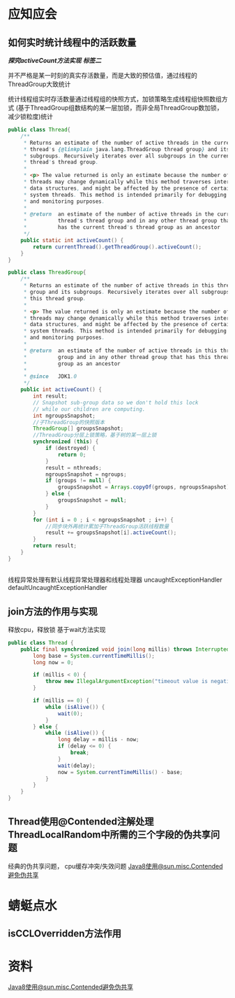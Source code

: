 #

#     

# 应知应会

## 如何实时统计线程中的活跃数量
***探究activeCount方法实现*** ***标签二***

并不严格是某一时刻的真实存活数量，而是大致的预估值，通过线程的ThreadGroup大致统计

统计线程组实时存活数量通过线程组的快照方式，加锁策略生成线程组快照数组方式
(基于ThreadGroup组数结构的某一层加锁，而非全局ThreadGroup数加锁，减少锁粒度)统计

```java
public class Thread{
    /**
     * Returns an estimate of the number of active threads in the current
     * thread's {@linkplain java.lang.ThreadGroup thread group} and its
     * subgroups. Recursively iterates over all subgroups in the current
     * thread's thread group.
     *
     * <p> The value returned is only an estimate because the number of
     * threads may change dynamically while this method traverses internal
     * data structures, and might be affected by the presence of certain
     * system threads. This method is intended primarily for debugging
     * and monitoring purposes.
     *
     * @return  an estimate of the number of active threads in the current
     *          thread's thread group and in any other thread group that
     *          has the current thread's thread group as an ancestor
     */
    public static int activeCount() {
        return currentThread().getThreadGroup().activeCount();
    }
}

public class ThreadGroup{
    /**
     * Returns an estimate of the number of active threads in this thread
     * group and its subgroups. Recursively iterates over all subgroups in
     * this thread group.
     *
     * <p> The value returned is only an estimate because the number of
     * threads may change dynamically while this method traverses internal
     * data structures, and might be affected by the presence of certain
     * system threads. This method is intended primarily for debugging
     * and monitoring purposes.
     *
     * @return  an estimate of the number of active threads in this thread
     *          group and in any other thread group that has this thread
     *          group as an ancestor
     *
     * @since   JDK1.0
     */
    public int activeCount() {
        int result;
        // Snapshot sub-group data so we don't hold this lock
        // while our children are computing.
        int ngroupsSnapshot;
        //子ThreadGroup的快照版本
        ThreadGroup[] groupsSnapshot;
        //ThreadGroup分层上锁策略，基于树的某一层上锁
        synchronized (this) {
            if (destroyed) {
                return 0;
            }
            result = nthreads;
            ngroupsSnapshot = ngroups;
            if (groups != null) {
                groupsSnapshot = Arrays.copyOf(groups, ngroupsSnapshot);
            } else {
                groupsSnapshot = null;
            }
        }
        for (int i = 0 ; i < ngroupsSnapshot ; i++) {
            //同步块外再统计累加子ThreadGroup活跃线程数量
            result += groupsSnapshot[i].activeCount();
        }
        return result;
    }
}

```
##     

线程异常处理有默认线程异常处理器和线程处理器 uncaughtExceptionHandler defaultUncaughtExceptionHandler

## join方法的作用与实现

释放cpu，释放锁 基于wait方法实现

```java
public class Thread {
    public final synchronized void join(long millis) throws InterruptedException {
        long base = System.currentTimeMillis();
        long now = 0;

        if (millis < 0) {
            throw new IllegalArgumentException("timeout value is negative");
        }

        if (millis == 0) {
            while (isAlive()) {
                wait(0);
            }
        } else {
            while (isAlive()) {
                long delay = millis - now;
                if (delay <= 0) {
                    break;
                }
                wait(delay);
                now = System.currentTimeMillis() - base;
            }
        }
    }
}
```

## Thread使用@Contended注解处理ThreadLocalRandom中所需的三个字段的伪共享问题

经典的伪共享问题， cpu缓存冲突/失效问题
[Java8使用@sun.misc.Contended避免伪共享](https://www.jianshu.com/p/c3c108c3dcfd)

# 蜻蜓点水

## isCCLOverridden方法作用

# 资料

[Java8使用@sun.misc.Contended避免伪共享](https://www.jianshu.com/p/c3c108c3dcfd)

